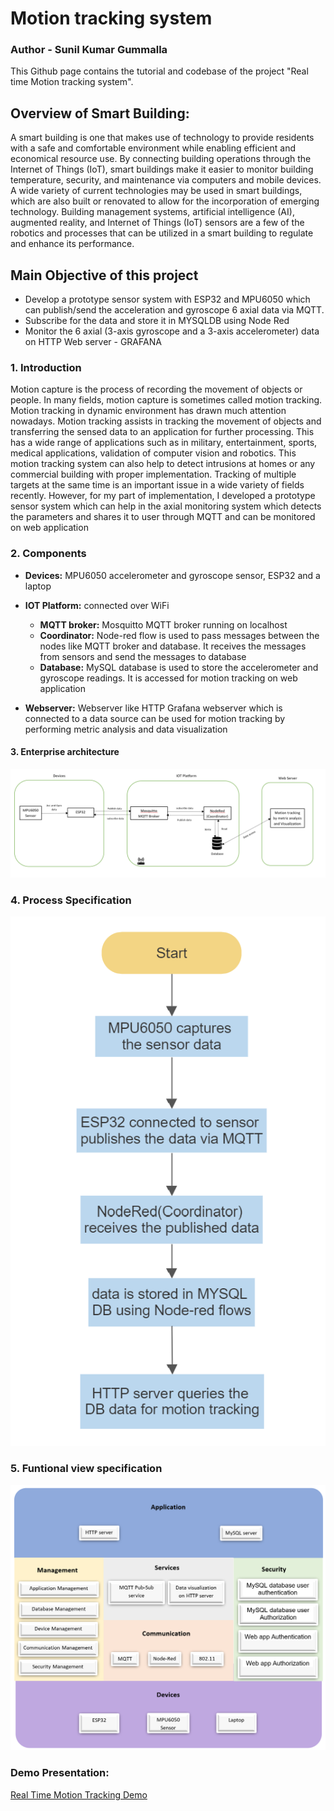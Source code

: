 
# Motion tracking system
### Author - Sunil Kumar Gummalla


This Github page contains the tutorial and codebase of the project "Real time Motion tracking system". 

## Overview of Smart Building:
A smart building is one that makes use of technology to provide residents with a safe and comfortable environment while enabling efficient and economical resource use. By connecting building operations through the Internet of Things (IoT), smart buildings make it easier to monitor building temperature, security, and maintenance via computers and mobile devices. A wide variety of current technologies may be used in smart buildings, which are also built or renovated to allow for the incorporation of emerging technology. Building management systems, artificial intelligence (AI), augmented reality, and Internet of Things (IoT) sensors are a few of the robotics and processes that can be utilized in a smart building to regulate and enhance its performance.


## Main Objective of this project
  - Develop a prototype sensor system with ESP32 and MPU6050 which can publish/send the acceleration and gyroscope 6 axial data via MQTT.
  - Subscribe for the data and store it in MYSQLDB using Node Red
  - Monitor the 6 axial (3-axis gyroscope and a 3-axis accelerometer) data on HTTP Web server - GRAFANA

### 1. Introduction

Motion capture is the process of recording the movement of objects or people.  In many fields, motion capture is sometimes called motion tracking. Motion tracking  in  dynamic  environment  has drawn much attention nowadays. Motion tracking assists in tracking the movement of objects and transferring the sensed data to an application for further processing. This has a wide range of applications such as in military, entertainment, sports, medical applications, validation of computer vision and robotics. This motion tracking system can also help to detect intrusions at homes or any commercial building with proper implementation. Tracking  of  multiple  targets  at  the  same  time  is  an important issue in a wide variety of fields recently. However, for my part of implementation, I developed a prototype sensor system which can help in the axial monitoring system which detects the parameters and shares it to user through MQTT and can be monitored on web application 

### 2. Components

- **Devices:** MPU6050 accelerometer and gyroscope sensor, ESP32 and a laptop
- **IOT Platform:** connected over WiFi
  - **MQTT broker:** Mosquitto MQTT broker running on localhost
  - **Coordinator:** Node-red flow is used to pass messages between the nodes like MQTT broker and database. It receives the messages from sensors and send the messages to database
  - **Database:** MySQL database is used to store the accelerometer and gyroscope readings. It is accessed for motion tracking on web application

- **Webserver:** Webserver like HTTP Grafana webserver which is connected to a data source can be used for motion tracking by performing metric analysis and data visualization


#### 3. Enterprise architecture
![Enterprise architecture](Img_Directory/architecture.png) 

### 4. Process Specification
![process](Img_Directory/flowchart.png)

### 5. Funtional view specification
![functional](Img_Directory/functional_view.png)


### Demo Presentation:

[Real Time Motion Tracking Demo](https://clipchamp.com/watch/8qJoaAJeQp2)














